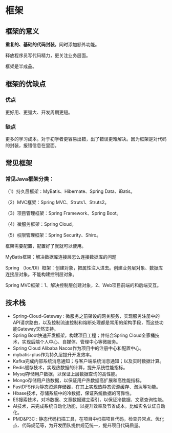 # 框架

## 框架的意义

**重复的、基础的代码封装**，同时添加额外功能。

释放程序员写代码精力，更关注业务层面。

框架是半成品。

## 框架的优缺点

### 优点

更好用、更强大、开发周期更短。

### 缺点

更多的学习成本。对于初学者更容易出错，出了错误更难解决。因为框架是对代码的封装，报错信息在里面。

## 常见框架

### 常见Java框架分类：

（1）持久层框架：MyBatis、Hibernate、Spring Data、iBatis。

（2）MVC框架：Spring MVC、Struts1、Struts2。

（3）项目管理框架：Spring Framework、Spring Boot。

（4）微服务框架：Spring Cloud。

（5）权限管理框架：Spring Security、Shiro。

框架需要配置，配置好了就就可以使用。

MyBatis框架：解决数据库连接层怎么连接数据库的问题

Spring （Ioc/DI）框架：创建对象，把属性注入进去。创建业务层对象、数据库连接层对象。不能构建控制层对象。

Spring MVC框架：1、解决控制层创建对象，2、Web项目前端的和后端交互。

## 技术栈

- Spring-Cloud-Gateway : 微服务之前架设的网关服务，实现服务注册中的API请求路由，以及控制流速控制和熔断处理都是常用的架构手段，而这些功能Gateway天然支持。
- Spring Boot快速开发框架，构建项目工程；并结合Spring Cloud全家桶技术，实现后端个人中心、自媒体、管理中心等微服务。
- Spring Cloud Alibaba Nacos作为项目中的注册中心和配置中心。
- mybatis-plus作为持久层提升开发效率。
- Kafka完成内部系统消息通知；与客户端系统消息通知；以及实时数据计算。
- Redis缓存技术，实现热数据的计算，提升系统性能指标。
- Mysql存储用户数据，以保证上层数据查询的高性能。
- Mongo存储用户热数据，以保证用户热数据高扩展和高性能指标。
- FastDFS作为静态资源存储器，在其上实现热静态资源缓存、淘汰等功能。
- Hbase技术，存储系统中的冷数据，保证系统数据的可靠性。
- ES搜索技术，对冷数据、文章数据建立索引，以保证冷数据、文章查询性能。
- AI技术，来完成系统自动化功能，以提升效率及节省成本。比如实名认证自动化。
- PMD&P3C : 静态代码扫描工具，在项目中扫描项目代码，检查异常点、优化点、代码规范等，为开发团队提供规范统一，提升项目代码质量。